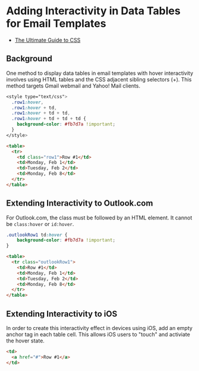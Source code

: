 # Adding Interactivity in Data Tables for Email Templates

* [The Ultimate Guide to CSS](https://www.campaignmonitor.com/css/)

## Background

One method to display data tables in email templates with hover interactivity involves using HTML tables and the CSS adjacent sibling selectors (+). This method targets Gmail webmail and Yahoo! Mail clients.

```css
<style type="text/css">
  .row1:hover,
  .row1:hover + td,
  .row1:hover + td + td,
  .row1:hover + td + td + td {
    background-color: #fb7d7a !important;
  }
</style>
```

```html
<table>
  <tr>
    <td class="row1">Row #1</td>
    <td>Monday, Feb 1</td>
    <td>Tuesday, Feb 2</td>
    <td>Monday, Feb 8</td>
  </tr>
</table>
```

## Extending Interactivity to Outlook.com

For Outlook.com, the class must be followed by an HTML element. It cannot be `class:hover` or `id:hover`.

```css
.outlookRow1 td:hover {
    background-color: #fb7d7a !important;
}
```

```html
<table>
  <tr class="outlookRow1">
    <td>Row #1</td>
    <td>Monday, Feb 1</td>
    <td>Tuesday, Feb 2</td>
    <td>Monday, Feb 8</td>
  </tr>
</table>
```

## Extending Interactivity to iOS 

In order to create this interactivity effect in devices using iOS, add an empty anchor tag in each table cell. This allows iOS users to "touch" and activiate the hover state.

```html
<td>
  <a href="#">Row #1</a>
</td>
```

